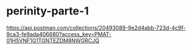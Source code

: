 # perinity-parte-1

https://api.postman.com/collections/20493089-9e2d4abb-723d-4c9f-9ca3-fe9ada406680?access_key=PMAT-01H5VNF1G1TGNTEZDM8NWGRCJQ

